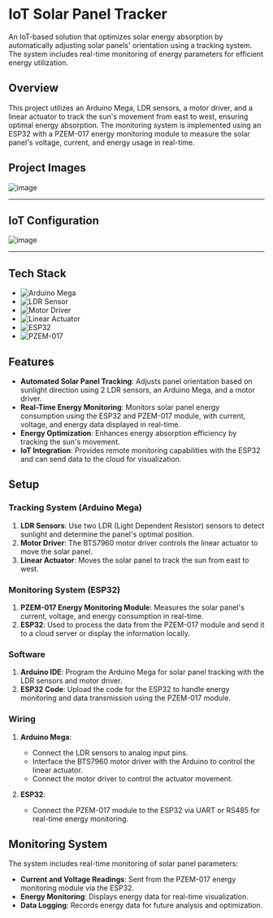 # IoT Solar Panel Tracker

An IoT-based solution that optimizes solar energy absorption by automatically adjusting solar panels' orientation using a tracking system. The system includes real-time monitoring of energy parameters for efficient energy utilization.

## Overview

This project utilizes an Arduino Mega, LDR sensors, a motor driver, and a linear actuator to track the sun's movement from east to west, ensuring optimal energy absorption. The monitoring system is implemented using an ESP32 with a PZEM-017 energy monitoring module to measure the solar panel's voltage, current, and energy usage in real-time.

## Project Images

![image](https://github.com/user-attachments/assets/286fc18f-26ed-4e2e-a78e-867e91933e06)


---

## IoT Configuration

![image](https://github.com/user-attachments/assets/37ec57f0-f7e4-48f3-af6f-cd74e9b6a3e5)


---

## Tech Stack

- ![Arduino Mega](https://img.shields.io/badge/Arduino%20Mega-00979D?logo=arduino&logoColor=white)
- ![LDR Sensor](https://img.shields.io/badge/LDR%20Sensor-F8C300?logo=arduino&logoColor=white)
- ![Motor Driver](https://img.shields.io/badge/Motor%20Driver-BTS7960-FF4500?logo=raspberrypi&logoColor=white)
- ![Linear Actuator](https://img.shields.io/badge/Linear%20Actuator-808080?logo=raspberrypi&logoColor=white)
- ![ESP32](https://img.shields.io/badge/ESP32-3C99DC?logo=espressif&logoColor=white)
- ![PZEM-017](https://img.shields.io/badge/PZEM017-4682B4?logo=arduino&logoColor=white)

## Features

- **Automated Solar Panel Tracking**: Adjusts panel orientation based on sunlight direction using 2 LDR sensors, an Arduino Mega, and a motor driver.
- **Real-Time Energy Monitoring**: Monitors solar panel energy consumption using the ESP32 and PZEM-017 module, with current, voltage, and energy data displayed in real-time.
- **Energy Optimization**: Enhances energy absorption efficiency by tracking the sun's movement.
- **IoT Integration**: Provides remote monitoring capabilities with the ESP32 and can send data to the cloud for visualization.

## Setup

### Tracking System (Arduino Mega)

1. **LDR Sensors**: Use two LDR (Light Dependent Resistor) sensors to detect sunlight and determine the panel's optimal position.
2. **Motor Driver**: The BTS7960 motor driver controls the linear actuator to move the solar panel.
3. **Linear Actuator**: Moves the solar panel to track the sun from east to west.

### Monitoring System (ESP32)

1. **PZEM-017 Energy Monitoring Module**: Measures the solar panel's current, voltage, and energy consumption in real-time.
2. **ESP32**: Used to process the data from the PZEM-017 module and send it to a cloud server or display the information locally.

### Software

1. **Arduino IDE**: Program the Arduino Mega for solar panel tracking with the LDR sensors and motor driver.
2. **ESP32 Code**: Upload the code for the ESP32 to handle energy monitoring and data transmission using the PZEM-017 module.

### Wiring

1. **Arduino Mega**: 
   - Connect the LDR sensors to analog input pins.
   - Interface the BTS7960 motor driver with the Arduino to control the linear actuator.
   - Connect the motor driver to control the actuator movement.

2. **ESP32**:
   - Connect the PZEM-017 module to the ESP32 via UART or RS485 for real-time energy monitoring.

## Monitoring System

The system includes real-time monitoring of solar panel parameters:

- **Current and Voltage Readings**: Sent from the PZEM-017 energy monitoring module via the ESP32.
- **Energy Monitoring**: Displays energy data for real-time visualization.
- **Data Logging**: Records energy data for future analysis and optimization.
